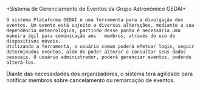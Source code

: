 +Sistema de Gerenciamento de Eventos da Grupo Astronômico GEDAI+

    O sistema Plataforma GEDAI é uma ferramenta para a divulgação dos eventos. Um evento está sujeito a diversas alterações, mediante a sua dependência meteorológica, partindo desse ponto é necessária uma maneira ágil para comunicação aos   membros, através do uso de dispositivos móveis. 
    Utilizando a ferramenta, o usuário comum poderá efetuar login, seguir determinados eventos, além de poder alterar e consultar seus dados pessoais. O usuário administrador, poderá gerenciar eventos, podendo alterá-los. 
Diante das necessidades dos organizadores, o sistema terá agilidade para notificar membros sobre cancelamento ou remarcação de eventos.

